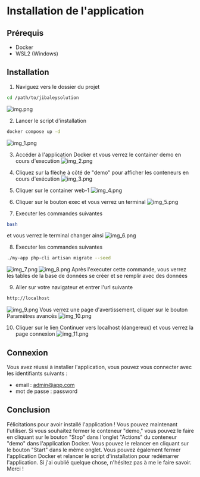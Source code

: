 # Installation de l'application

## Prérequis

- Docker
- WSL2 (Windows)

## Installation

1. Naviguez vers le dossier du projet
```bash
cd /path/to/jibaleysolution
```

![img.png](images/img.png)

2. Lancer le script d'installation

```bash
docker compose up -d
```

![img_1.png](images/img_1.png)

3. Accéder à l'application Docker et vous verrez le container demo en cours d'execution
   ![img_2.png](images/img_2.png)

4. Cliquez sur la flèche à côté de "demo" pour afficher les conteneurs en cours d'exécution
   ![img_3.png](images/img_3.png)

5. Cliquer sur le container web-1
   ![img_4.png](images/img_4.png)

6. Cliquer sur le bouton exec et vous verrez un terminal
   ![img_5.png](images/img_5.png)

7. Executer les commandes suivantes

```bash
bash
```

et vous verrez le terminal changer ainsi
![img_6.png](images/img_6.png)

8. Executer les commandes suivantes

```bash
./my-app php-cli artisan migrate --seed
```

![img_7.png](images/img_7.png)
![img_8.png](images/img_8.png)
Après l'executer cette commande, vous verrez les tables de la base de données se créer et se remplir avec des données

9. Aller sur votre navigateur et entrer l'url suivante

```bash
http://localhost
```

![img_9.png](images/img_9.png)
Vous verrez une page d'avertissement, cliquer sur le bouton Paramètres avancés
![img_10.png](images/img_10.png)

10. Cliquer sur le lien Continuer vers localhost (dangereux) et vous verrez la page connexion
    ![img_11.png](images/img_11.png)

## Connexion

Vous avez réussi à installer l'application, vous pouvez vous connecter avec les identifiants suivants :

- email : admin@app.com
- mot de passe : password

## Conclusion

Félicitations pour avoir installé l'application ! Vous pouvez maintenant l'utiliser. Si vous souhaitez fermer le
conteneur "demo," vous pouvez le faire en cliquant sur le bouton "Stop" dans l'onglet "Actions" du conteneur "demo" dans
l'application Docker. Vous pouvez le relancer en cliquant sur le bouton "Start" dans le même onglet. Vous pouvez
également fermer l'application Docker et relancer le script d'installation pour redémarrer l'application. Si j'ai oublié
quelque chose, n'hésitez pas à me le faire savoir. Merci !



